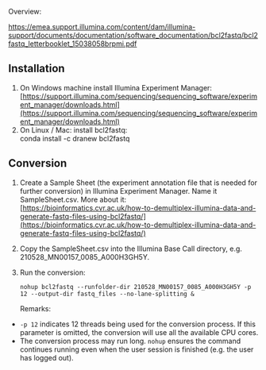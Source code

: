 Overview:

https://emea.support.illumina.com/content/dam/illumina-support/documents/documentation/software_documentation/bcl2fastq/bcl2fastq_letterbooklet_15038058brpmi.pdf

## Installation
 
1.  On Windows machine install Illumina Experiment Manager:  
    [https://support.illumina.com/sequencing/sequencing_software/experiment_manager/downloads.html](https://support.illumina.com/sequencing/sequencing_software/experiment_manager/downloads.html)
2.  On Linux / Mac: install bcl2fastq:  
    conda install -c dranew bcl2fastq

## Conversion

1.  Create a Sample Sheet (the experiment annotation file that is needed for further conversion) in Illumina Experiment Manager. Name it SampleSheet.csv. More about it:  
    [https://bioinformatics.cvr.ac.uk/how-to-demultiplex-illumina-data-and-generate-fastq-files-using-bcl2fastq/](https://bioinformatics.cvr.ac.uk/how-to-demultiplex-illumina-data-and-generate-fastq-files-using-bcl2fastq/)
2.  Copy the SampleSheet.csv into the Illumina Base Call directory, e.g. 210528_MN00157_0085_A000H3GH5Y.
3.  Run the conversion:  
    ```
    nohup bcl2fastq --runfolder-dir 210528_MN00157_0085_A000H3GH5Y -p 12 --output-dir fastq_files --no-lane-splitting &
    ```
      
    Remarks:

-   `-p 12` indicates 12 threads being used for the conversion process. If this parameter is omitted, the conversion will use all the available CPU cores.
-   The conversion process may run long. `nohup` ensures the command continues running even when the user session is finished (e.g. the user has logged out).
